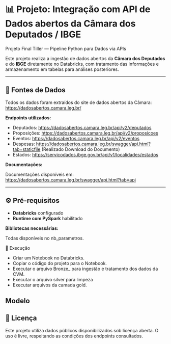 # 📊 Projeto: Integração com API de Dados abertos da Câmara dos Deputados / IBGE

Projeto Final Tiller — Pipeline Python para Dados via APIs

Este projeto realiza a ingestão de dados abertos da **Câmara dos Deputados**  e do **IBGE** diretamente no Databricks, com tratamento das informações e armazenamento em tabelas para análises posteriores.

---

## 📌 Fontes de Dados

Todos os dados foram extraídos do site de dados abertos da Câmara: 
https://dadosabertos.camara.leg.br/

**Endpoints utilizados:**

- Deputados: https://dadosabertos.camara.leg.br/api/v2/deputados
- Proposições: https://dadosabertos.camara.leg.br/api/v2/proposicoes
- Eventos: https://dadosabertos.camara.leg.br/api/v2/eventos
- Despesas: https://dadosabertos.camara.leg.br/swagger/api.html?tab=staticfile (Realizado Download do Documento)
- Estados: https://servicodados.ibge.gov.br/api/v1/localidades/estados


**Documentações:**

Documentações disponíveis em:
https://dadosabertos.camara.leg.br/swagger/api.html?tab=api

---

## ⚙️ Pré-requisitos

- **Databricks** configurado
- **Runtime com PySpark** habilitado

**Bibliotecas necessárias:**


Todas disponíveis no nb_parametros.


🚀 Execução

- Criar um Notebook no Databricks.
- Copiar o código do projeto para o Notebook.
- Executar o arquivo Bronze_ para ingestão e tratamento dos dados da CVM.
- Executar o arquivo silver para limpeza
- Executar arquivos da camada gold.

## Modelo




## 📄 Licença
Este projeto utiliza dados públicos disponibilizados sob licença aberta.
O uso é livre, respeitando as condições dos endpoints consultados.
